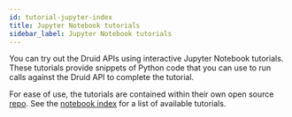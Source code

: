 ```yaml
---
id: tutorial-jupyter-index
title: Jupyter Notebook tutorials
sidebar_label: Jupyter Notebook tutorials
---
```


<!--
  ~ Licensed to the Apache Software Foundation (ASF) under one
  ~ or more contributor license agreements.  See the NOTICE file
  ~ distributed with this work for additional information
  ~ regarding copyright ownership.  The ASF licenses this file
  ~ to you under the Apache License, Version 2.0 (the
  ~ "License"); you may not use this file except in compliance
  ~ with the License.  You may obtain a copy of the License at
  ~
  ~   http://www.apache.org/licenses/LICENSE-2.0
  ~
  ~ Unless required by applicable law or agreed to in writing,
  ~ software distributed under the License is distributed on an
  ~ "AS IS" BASIS, WITHOUT WARRANTIES OR CONDITIONS OF ANY
  ~ KIND, either express or implied.  See the License for the
  ~ specific language governing permissions and limitations
  ~ under the License.
  -->

You can try out the Druid APIs using interactive Jupyter Notebook tutorials.
These tutorials provide snippets of Python code that you can use to run calls against the Druid API to complete the tutorial.

For ease of use, the tutorials are contained within their own open source [repo](https://github.com/implydata/learn-druid).
See the [notebook index](https://github.com/implydata/learn-druid/tree/main/notebooks) for a list of available tutorials.


